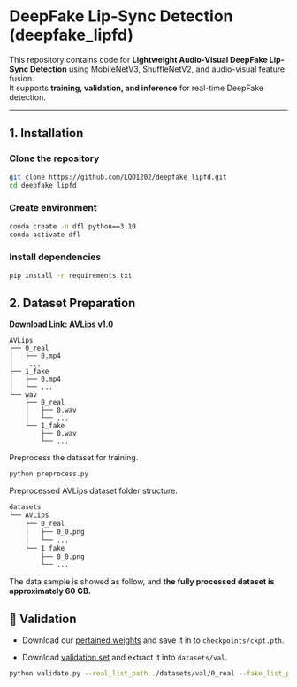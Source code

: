# DeepFake Lip-Sync Detection (deepfake_lipfd)

This repository contains code for **Lightweight Audio-Visual DeepFake Lip-Sync Detection** using MobileNetV3, ShuffleNetV2, and audio-visual feature fusion.  
It supports **training, validation, and inference** for real-time DeepFake detection.


---
## 1. Installation

### Clone the repository
```bash
git clone https://github.com/LQD1202/deepfake_lipfd.git
cd deepfake_lipfd
```
### Create environment
```bash
conda create -n dfl python==3.10
conda activate dfl
```
### Install dependencies
```bash
pip install -r requirements.txt
```
## 2. Dataset Preparation

**Download Link: [AVLips v1.0](https://drive.google.com/file/d/1fEiUo22GBSnWD7nfEwDW86Eiza-pOEJm/view?usp=share_link)**

~~~
AVLips
├── 0_real
│   ├── 0.mp4
│    ...
├── 1_fake
│   ├── 0.mp4
│   └── ...
└── wav
    ├── 0_real
    │   ├── 0.wav
    │   └── ...
    └── 1_fake
        ├── 0.wav
        └── ...
~~~

Preprocess the dataset for training. 

~~~bash
python preprocess.py
~~~

Preprocessed AVLips dataset folder structure.

~~~bash
datasets
└── AVLips
    ├── 0_real
    │   ├── 0_0.png
    │   └── ...
    └── 1_fake
        ├── 0_0.png
        └── ...
~~~

The data sample is showed as follow, and **the fully processed dataset is approximately 60 GB.**

## :tada: Validation

- Download our [pertained weights](https://drive.google.com/file/d/1NPAcx0QS8N9v_9qUr-51jBaL9kGDT-cp/view?usp=share_link) and save it in to `checkpoints/ckpt.pth`. 

- Download [validation set](https://drive.google.com/file/d/1gZjzps5_rbr6CeBqBke8l2Gs8xXx_Ctb/view?usp=share_link) and extract it into `datasets/val`.

~~~bash
python validate.py --real_list_path ./datasets/val/0_real --fake_list_path ./datasets/val/1_fake --ckpt ./checkpoints/ckpt.pth
~~~



